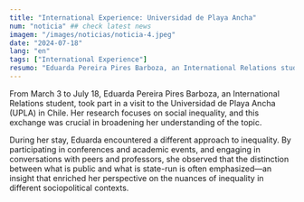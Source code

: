 ```yaml
---
title: "International Experience: Universidad de Playa Ancha"
num: "noticia" ## check latest news
imagem: "/images/noticias/noticia-4.jpeg"
date: "2024-07-18"
lang: "en"
tags: ["International Experience"]
resumo: "Eduarda Pereira Pires Barboza, an International Relations student, took part in a visit to the Universidad de Playa Ancha (UPLA) in Chile."
---
```


From March 3 to July 18, Eduarda Pereira Pires Barboza, an International Relations student, took part in a visit to the Universidad de Playa Ancha (UPLA) in Chile. Her research focuses on social inequality, and this exchange was crucial in broadening her understanding of the topic.

During her stay, Eduarda encountered a different approach to inequality. By participating in conferences and academic events, and engaging in conversations with peers and professors, she observed that the distinction between what is public and what is state-run is often emphasized—an insight that enriched her perspective on the nuances of inequality in different sociopolitical contexts.
